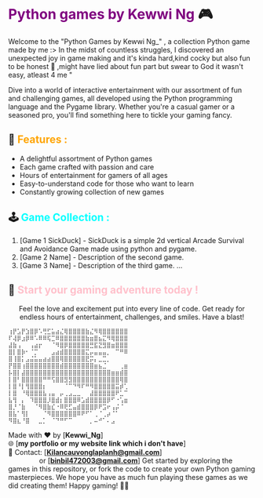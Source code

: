 # <span style="color:purple">Python games by Kewwi Ng </span> 🎮


Welcome to the "Python Games by Kewwi Ng_" , a collection Python game made by me  :>
In the midst of countless struggles, I discovered an unexpected joy in game making and it's kinda hard,kind cocky but also fun to be honest 🥰 ,might have lied about fun part but swear to God it wasn't easy, atleast 4 me "

Dive into a world of interactive entertainment with our assortment of fun and challenging games, all developed using the Python programming language and the Pygame library. Whether you're a casual gamer or a seasoned pro, you'll find something here to tickle your gaming fancy.

## 🎯 <span style="color:orange">Features :</span> 
- A delightful assortment of Python games
- Each game crafted with passion and care
- Hours of entertainment for gamers of all ages
- Easy-to-understand code for those who want to learn
- Constantly growing collection of new games

## 🕹️ <span style="color:cyan">Game Collection :</span> 
1. [Game 1 SickDuck] - SickDuck is a simple 2d vertical Arcade Survival and Avoidance Game made using python and pygame.
2. [Game 2 Name] - Description of the second game.
3. [Game 3 Name] - Description of the third game.
   ...

<p align="center">
  <h2>👾 <span style="color:pink">Start your gaming adventure today !</span></h2>
  <p align="center">Feel the love and excitement put into every line of code. Get ready for endless hours of entertainment, challenges, and smiles. Have a blast!</p>
</p>

```
⢰⡟⣡⡟⣱⣿⡿⠡⢛⣋⣥⣴⣌⢿⣿⣿⣿⣿⣷⣌⠻⢿⣿⣿⣿⣿⣿⣿
⠏⢼⡿⣰⡿⠿⠡⠿⠿⢯⣉⠿⣿⣿⣿⣿⣿⣿⣷⣶⣿⣦⣍⠻⢿⣿⣿⣿
⣼⣷⢠⠀⠀⢠⣴⡖⠀⠀⠈⠻⣿⡿⣿⣿⣿⣿⣿⣛⣯⣝⣻⣿⣶⣿⣿⣿
⣿⡇⣿⡷⠂⠈⡉⠀⠀⠀⣠⣴⣾⣿⣿⣿⣿⣿⣍⡤⣤⣤⣤⡀⠀⠉⠛⠿
⣿⢸⣿⡅⣠⣬⣥⣤⣴⣴⣿⣿⢿⣿⣿⣿⣿⣿⣟⡭⡄⣀⣉⡀⠀⠀⠀⠀
⡟⣿⣿⢰⣿⣿⣿⣿⣿⣿⣿⣿⣾⣿⣿⣿⣿⣿⣿⣿⣶⣦⣈⠀⠀⠀⢀⣶
⡧⣿⡇⣼⣿⣿⣿⣿⣿⣿⣿⣿⣿⣿⣿⣿⣿⣿⣿⣿⣿⣿⣿⣿⣶⣶⣾⣿
⡇⣿⠃⣿⣿⣿⣿⣿⠛⠛⢫⣿⣿⣻⣻⣿⣿⣿⣿⣿⣿⣿⣿⣿⣿⣿⢿⣿
⡇⣿⠘⡇⢻⣿⣿⣿⡆⠀⠀⠀⠀⠈⠉⠙⠻⠏⠛⠻⣿⣿⣿⣿⣿⣭⡾⢁
⡇⣿⠀⠘⢿⣿⣿⣿⣧⢠⣤⠀⡤⢀⣠⣀⣀⠀⠀⣼⣿⣿⣿⣿⣿⠟⣁⠉
⣧⢻⠀⡄⠀⠹⣿⣿⣿⡸⣿⣾⡆⣿⣿⣿⠿⣡⣾⣿⣿⣿⣿⡿⠋⠐⢡⣶
⣿⡘⠈⣷⠀⠀⠈⠻⣿⣷⣎⠐⠿⢟⣋⣤⣾⣿⣿⣿⡿⠟⣩⠖⢠⡬⠈⠀
⣿⣧⠁⢻⡇⠀⠀⠀⠈⠻⣿⣿⣿⣿⣿⣿⠿⠟⠋⠁⢀⠈⢀⡴⠈⠁⠀⠀
⠻⣿⣆⠘⣿⠀⠀⣀⡁⠀⠈⠙⠛⠋⠉⠀⠀⠀⠀⡀⠤⠚⠁⠄⣠
```

Made with ❤️ by [**Kewwi_Ng**]   
🌐 [**my portfolio or my website link which i don't have**]   
📧 Contact: [**Kilancauvonglaplanh@gmail.com**]   
&nbsp;&nbsp;&nbsp;&nbsp;&nbsp;&nbsp;&nbsp;&nbsp;&nbsp;&nbsp;&nbsp;&nbsp;&nbsp;&nbsp;&nbsp;&nbsp;or [**binbil472003@gmail.com**]
Get started by exploring the games in this repository, or fork the code to create your own Python gaming masterpieces. We hope you have as much fun playing these games as we did creating them! Happy gaming! 🚀🎉

